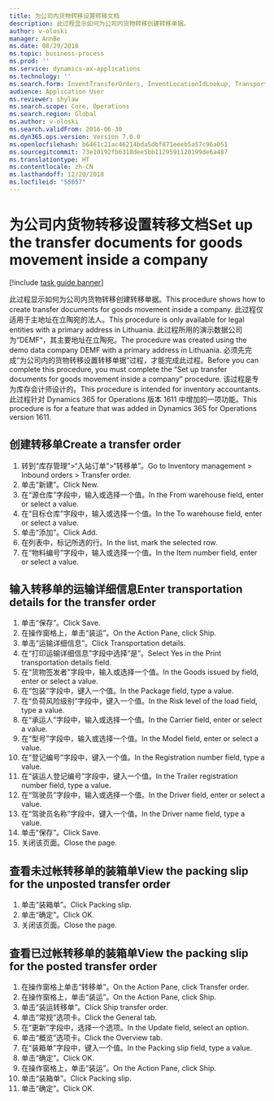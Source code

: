 ```yaml
---
title: 为公司内货物转移设置转移文档
description: 此过程显示如何为公司内货物转移创建转移单据。
author: v-oloski
manager: AnnBe
ms.date: 08/29/2018
ms.topic: business-process
ms.prod: ''
ms.service: dynamics-ax-applications
ms.technology: ''
ms.search.form: InventTransferOrders, InventLocationIdLookup, TransportationDocument, HcmWorkerLookUp, SrsReportViewerForm, InventTransferParmShip
audience: Application User
ms.reviewer: shylaw
ms.search.scope: Core, Operations
ms.search.region: Global
ms.author: v-oloski
ms.search.validFrom: 2016-06-30
ms.dyn365.ops.version: Version 7.0.0
ms.openlocfilehash: b6461c21ac46214bda5dbf871eeeb5a57c96a051
ms.sourcegitcommit: 73e10192fb6318dee5bb1129591120199de6a487
ms.translationtype: HT
ms.contentlocale: zh-CN
ms.lasthandoff: 12/20/2018
ms.locfileid: "55657"
---
```

# <a name="set-up-the-transfer-documents-for-goods-movement-inside-a-company"></a><span data-ttu-id="89085-103">为公司内货物转移设置转移文档</span><span class="sxs-lookup"><span data-stu-id="89085-103">Set up the transfer documents for goods movement inside a company</span></span>

[!include [task guide banner](../../includes/task-guide-banner.md)]

<span data-ttu-id="89085-104">此过程显示如何为公司内货物转移创建转移单据。</span><span class="sxs-lookup"><span data-stu-id="89085-104">This procedure shows how to create transfer documents for goods movement inside a company.</span></span> <span data-ttu-id="89085-105">此过程仅适用于主地址在立陶宛的法人。</span><span class="sxs-lookup"><span data-stu-id="89085-105">This procedure is only available for legal entities with a primary address in Lithuania.</span></span> <span data-ttu-id="89085-106">此过程所用的演示数据公司为“DEMF“，其主要地址在立陶宛。</span><span class="sxs-lookup"><span data-stu-id="89085-106">The procedure was created using the demo data company DEMF with a primary address in Lithuania.</span></span> <span data-ttu-id="89085-107">必须先完成“为公司内的货物转移设置转移单据”过程，才能完成此过程。</span><span class="sxs-lookup"><span data-stu-id="89085-107">Before you can complete this procedure, you must complete the “Set up transfer documents for goods movement inside a company” procedure.</span></span> <span data-ttu-id="89085-108">该过程是专为库存会计师设计的。</span><span class="sxs-lookup"><span data-stu-id="89085-108">This procedure is intended for inventory accountants.</span></span> <span data-ttu-id="89085-109">此过程针对 Dynamics 365 for Operations 版本 1611 中增加的一项功能。</span><span class="sxs-lookup"><span data-stu-id="89085-109">This procedure is for a feature that was added in Dynamics 365 for Operations version 1611.</span></span>


## <a name="create-a-transfer-order"></a><span data-ttu-id="89085-110">创建转移单</span><span class="sxs-lookup"><span data-stu-id="89085-110">Create a transfer order</span></span>
1. <span data-ttu-id="89085-111">转到“库存管理”>“入站订单”>“转移单”。</span><span class="sxs-lookup"><span data-stu-id="89085-111">Go to Inventory management > Inbound orders > Transfer order.</span></span>
2. <span data-ttu-id="89085-112">单击“新建”。</span><span class="sxs-lookup"><span data-stu-id="89085-112">Click New.</span></span>
3. <span data-ttu-id="89085-113">在“源仓库”字段中，输入或选择一个值。</span><span class="sxs-lookup"><span data-stu-id="89085-113">In the From warehouse field, enter or select a value.</span></span>
4. <span data-ttu-id="89085-114">在“目标仓库”字段中，输入或选择一个值。</span><span class="sxs-lookup"><span data-stu-id="89085-114">In the To warehouse field, enter or select a value.</span></span>
5. <span data-ttu-id="89085-115">单击“添加”。</span><span class="sxs-lookup"><span data-stu-id="89085-115">Click Add.</span></span>
6. <span data-ttu-id="89085-116">在列表中，标记所选的行。</span><span class="sxs-lookup"><span data-stu-id="89085-116">In the list, mark the selected row.</span></span>
7. <span data-ttu-id="89085-117">在“物料编号”字段中，输入或选择一个值。</span><span class="sxs-lookup"><span data-stu-id="89085-117">In the Item number field, enter or select a value.</span></span>

## <a name="enter-transportation-details-for-the-transfer-order"></a><span data-ttu-id="89085-118">输入转移单的运输详细信息</span><span class="sxs-lookup"><span data-stu-id="89085-118">Enter transportation details for the transfer order</span></span>
1. <span data-ttu-id="89085-119">单击“保存”。</span><span class="sxs-lookup"><span data-stu-id="89085-119">Click Save.</span></span>
2. <span data-ttu-id="89085-120">在操作窗格上，单击“装运”。</span><span class="sxs-lookup"><span data-stu-id="89085-120">On the Action Pane, click Ship.</span></span>
3. <span data-ttu-id="89085-121">单击“运输详细信息”。</span><span class="sxs-lookup"><span data-stu-id="89085-121">Click Transportation details.</span></span>
4. <span data-ttu-id="89085-122">在“打印运输详细信息”字段中选择“是”。</span><span class="sxs-lookup"><span data-stu-id="89085-122">Select Yes in the Print transportation details field.</span></span>
5. <span data-ttu-id="89085-123">在“货物签发者”字段中，输入或选择一个值。</span><span class="sxs-lookup"><span data-stu-id="89085-123">In the Goods issued by field, enter or select a value.</span></span>
6. <span data-ttu-id="89085-124">在“包装”字段中，键入一个值。</span><span class="sxs-lookup"><span data-stu-id="89085-124">In the Package field, type a value.</span></span>
7. <span data-ttu-id="89085-125">在“负荷风险级别”字段中，键入一个值。</span><span class="sxs-lookup"><span data-stu-id="89085-125">In the Risk level of the load field, type a value.</span></span>
8. <span data-ttu-id="89085-126">在“承运人”字段中，输入或选择一个值。</span><span class="sxs-lookup"><span data-stu-id="89085-126">In the Carrier field, enter or select a value.</span></span>
9. <span data-ttu-id="89085-127">在“型号”字段中，输入或选择一个值。</span><span class="sxs-lookup"><span data-stu-id="89085-127">In the Model field, enter or select a value.</span></span>
10. <span data-ttu-id="89085-128">在“登记编号”字段中，键入一个值。</span><span class="sxs-lookup"><span data-stu-id="89085-128">In the Registration number field, type a value.</span></span>
11. <span data-ttu-id="89085-129">在“装运人登记编号”字段中，键入一个值。</span><span class="sxs-lookup"><span data-stu-id="89085-129">In the Trailer registration number field, type a value.</span></span>
12. <span data-ttu-id="89085-130">在“驾驶员”字段中，输入或选择一个值。</span><span class="sxs-lookup"><span data-stu-id="89085-130">In the Driver field, enter or select a value.</span></span>
13. <span data-ttu-id="89085-131">在“驾驶员名称”字段中，键入一个值。</span><span class="sxs-lookup"><span data-stu-id="89085-131">In the Driver name field, type a value.</span></span>
14. <span data-ttu-id="89085-132">单击“保存”。</span><span class="sxs-lookup"><span data-stu-id="89085-132">Click Save.</span></span>
15. <span data-ttu-id="89085-133">关闭该页面。</span><span class="sxs-lookup"><span data-stu-id="89085-133">Close the page.</span></span>

## <a name="view-the-packing-slip-for-the-unposted-transfer-order"></a><span data-ttu-id="89085-134">查看未过帐转移单的装箱单</span><span class="sxs-lookup"><span data-stu-id="89085-134">View the packing slip for the unposted transfer order</span></span>
1. <span data-ttu-id="89085-135">单击“装箱单”。</span><span class="sxs-lookup"><span data-stu-id="89085-135">Click Packing slip.</span></span>
2. <span data-ttu-id="89085-136">单击“确定”。</span><span class="sxs-lookup"><span data-stu-id="89085-136">Click OK.</span></span>
3. <span data-ttu-id="89085-137">关闭该页面。</span><span class="sxs-lookup"><span data-stu-id="89085-137">Close the page.</span></span>

## <a name="view-the-packing-slip-for-the-posted-transfer-order"></a><span data-ttu-id="89085-138">查看已过帐转移单的装箱单</span><span class="sxs-lookup"><span data-stu-id="89085-138">View the packing slip for the posted transfer order</span></span>
1. <span data-ttu-id="89085-139">在操作窗格上单击“转移单”。</span><span class="sxs-lookup"><span data-stu-id="89085-139">On the Action Pane, click Transfer order.</span></span>
2. <span data-ttu-id="89085-140">在操作窗格上，单击“装运”。</span><span class="sxs-lookup"><span data-stu-id="89085-140">On the Action Pane, click Ship.</span></span>
3. <span data-ttu-id="89085-141">单击“装运转移单”。</span><span class="sxs-lookup"><span data-stu-id="89085-141">Click Ship transfer order.</span></span>
4. <span data-ttu-id="89085-142">单击“常规”选项卡。</span><span class="sxs-lookup"><span data-stu-id="89085-142">Click the General tab.</span></span>
5. <span data-ttu-id="89085-143">在“更新”字段中，选择一个选项。</span><span class="sxs-lookup"><span data-stu-id="89085-143">In the Update field, select an option.</span></span>
6. <span data-ttu-id="89085-144">单击“概览”选项卡。</span><span class="sxs-lookup"><span data-stu-id="89085-144">Click the Overview tab.</span></span>
7. <span data-ttu-id="89085-145">在“装箱单”字段中，键入一个值。</span><span class="sxs-lookup"><span data-stu-id="89085-145">In the Packing slip field, type a value.</span></span>
8. <span data-ttu-id="89085-146">单击“确定”。</span><span class="sxs-lookup"><span data-stu-id="89085-146">Click OK.</span></span>
9. <span data-ttu-id="89085-147">在操作窗格上，单击“装运”。</span><span class="sxs-lookup"><span data-stu-id="89085-147">On the Action Pane, click Ship.</span></span>
10. <span data-ttu-id="89085-148">单击“装箱单”。</span><span class="sxs-lookup"><span data-stu-id="89085-148">Click Packing slip.</span></span>
11. <span data-ttu-id="89085-149">单击“确定”。</span><span class="sxs-lookup"><span data-stu-id="89085-149">Click OK.</span></span>

